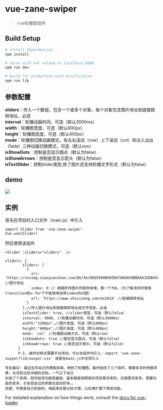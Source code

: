 # vue-zane-swiper

> vue轮播图组件

## Build Setup

``` bash
# install dependencies
npm install

# serve with hot reload at localhost:8080
npm run dev

# build for production with minification
npm run lib
```

## 参数配置
**sliders**：传入一个数组，包含一个或多个对象，每个对象包含图片地址和链接跳转地址，必选<br>
**interval**：轮播动画时间，可选（默认3000ms）<br>
**width**：轮播图宽度，可选（默认800px）<br>
**height**：轮播图高度，可选（默认400px）<br>
**mode**：轮播图切换动画模式，有左右滚动（row）上下滚动（col）和淡入淡出（fade）三种动画切换模式，可选（默认row）<br>
**isShowDots**：控制是否显示圆点（默认为false） <br>
**isShowArrows**：控制是否显示箭头（默认为false） <br>
**isTextSlider**：控制slider类型,除了图片还支持轮播文字形式（默认为false） <br>

## demo
![](https://github.com/qinglong-kooboo/vue-zane-swiper/blob/master/public/img/example.gif)
## 实例
首先在项目的入口文件（main.js）中引入
``` 
import Slider from 'vue-zane-swiper'
Vue.use(Slider) 
```

然后使用该组件
``` 
<Slider :sliders="sliders"  />
```

``` 
sliders: {
        sliders: [
          {
            src: 'https://sxsimg.xiaoyuanzhao.com/D6/5A/D685908B685DA7068A50BB6A61EDB45A.png', //图片地址
            index: 0 // 根据所传图片的顺序自增，第一个为0，（为了解决同时使用transition和v-for下不能使用自带index的问题）
            url: 'https://www.shixiseng.com/mx2018' //链接跳转地址
          }
        ],//传入图片地址和链接跳转地址或文字信息，必选
        isTextSlider: true, //slider类型，可选（默认false）
        interval: 3000, //轮播动画时间，可选（默认3000ms）
        width:"1200px",//图片宽度，可选（默认800px）
        height:"600px",//图片高度，可选（默认400px）
        mode: 'col' //轮播图动画方式，可选（默认row） 
        isShowDots: true //是否显示圆点，可选（默认false）  
        isShowArrows: true //是否显示箭头，可选（默认false）    
      } 
      P.S. 插件的样式需要手动添加，可以在组件内引入：import 'vue-zane-swiper/lib/swiper.css' 或者在main.js中全局引入
```  

```
写在最后: 最近在写自己的博客前端，用到了轮播图，最开始找了几个插件，都被复杂的参数弄晕，也没有比较详细的文档。一气之下自己  
封装了个来用，刚开始写功能很基础，基本都是按照我的项目需求来的，后面需求变多，需要功能的变多，才发现自己的参数也变的好多。。    
但是，毕竟是自己封装的，用起来还是比较方便。以后再扩展下其他功能。  
``` 


For detailed explanation on how things work, consult the [docs for vue-loader](http://vuejs.github.io/vue-loader).
